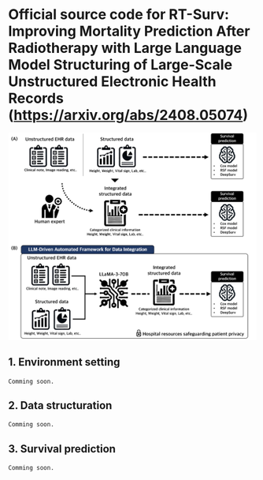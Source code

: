 # Official source code for RT-Surv: Improving Mortality Prediction After Radiotherapy with Large Language Model Structuring of Large-Scale Unstructured Electronic Health Records (https://arxiv.org/abs/2408.05074)
![alt text](./Picture1.png)

## 1. Environment setting
```
Comming soon.
```

## 2. Data structuration
```
Comming soon.
```

## 3. Survival prediction
```
Comming soon.
```
